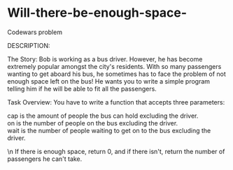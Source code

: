 # Will-there-be-enough-space-

Codewars problem

DESCRIPTION:

The Story:
Bob is working as a bus driver. However, he has become extremely popular amongst the city's residents. With so many passengers wanting to get aboard his bus, he sometimes has to face the problem of not enough space left on the bus! He wants you to write a simple program telling him if he will be able to fit all the passengers.

Task Overview:
You have to write a function that accepts three parameters:

cap is the amount of people the bus can hold excluding the driver.
<br> on is the number of people on the bus excluding the driver.
<br> wait is the number of people waiting to get on to the bus excluding the driver.

\n If there is enough space, return 0, and if there isn't, return the number of passengers he can't take.
